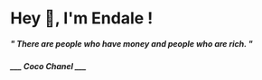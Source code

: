 <h1 title="head"> Hey 👋, I'm Endale !</h1>

**<h5><i>" There are people who have money and people who are rich. "</i></h5>**

*<b>___ Coco Chanel ___</b>*
